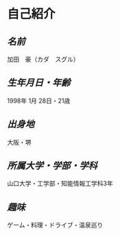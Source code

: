 # 自己紹介　　

## *名前*  
加田　豪（カダ　スグル）  
  
## *生年月日・年齢*  
1998年 1月 28日・21歳

## *出身地*
大阪・堺

## *所属大学・学部・学科*
山口大学・工学部・知能情報工学科3年

## *趣味*
ゲーム・料理・ドライブ・温泉巡り

## 
